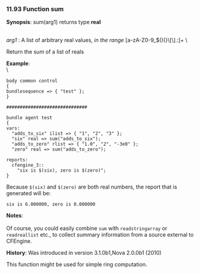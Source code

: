 ### 11.93 Function sum

**Synopsis**: sum(arg1) returns type **real**

\
 *arg1* : A list of arbitrary real values, *in the range*
[a-zA-Z0-9\_\$(){}\\[\\].:]+ \

Return the sum of a list of reals

**Example**:\
 \

    body common control
    {
    bundlesequence => { "test" };
    }

    ##############################

    bundle agent test
    {
    vars:
      "adds_to_six" ilist => { "1", "2", "3" };
      "six" real => sum("adds_to_six");
      "adds_to_zero" rlist => { "1.0", "2", "-3e0" };
      "zero" real => sum("adds_to_zero");

    reports:
      cfengine_3::
        "six is $(six), zero is $(zero)";
    }

Because `$(six)` and `$(zero)` are both real numbers, the report that is
generated will be:

    six is 6.000000, zero is 0.000000

**Notes**:\
 \
 Of course, you could easily combine `sum` with `readstringarray` or
`readreallist` etc., to collect summary information from a source
external to CFEngine.

**History**: Was introduced in version 3.1.0b1,Nova 2.0.0b1 (2010)

This function might be used for simple ring computation.
